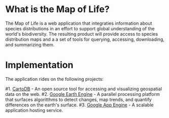 # What is the Map of Life?

The Map of Life is a web application that integraties information about species distributions in an effort to support global understanding of the world's biodiversity. The resulting product will provide access to species distribution maps and a a set of tools for querying, accessing, downloading, and summarizing them. 

# Implementation

The application rides on the following projects:

  #1. [CartoDB](https://github.com/vizzuality/cartodb) - An open source tool for accessing and visualizing geospatial data on the web.
  #2. [Google Earth Engine](http://earthengine.google.org) - A parallel processing platform that surfaces algoritthms to detect changes, map trends, and quantify differences on the earth's surface.
  #3. [Google App Engine](http://code.google.com/appengine) - A scalable application hosting service.





